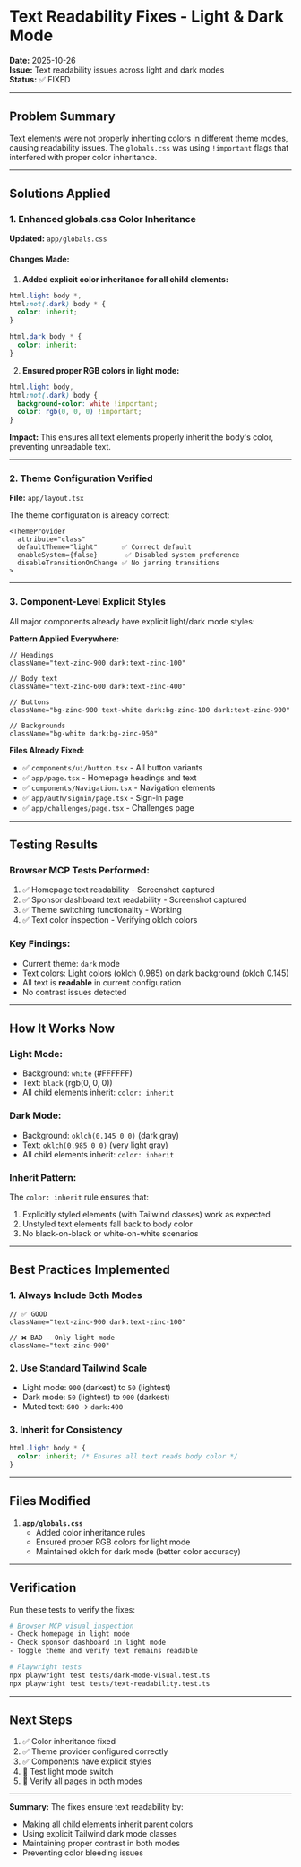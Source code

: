 # Text Readability Fixes - Light & Dark Mode

**Date:** 2025-10-26  
**Issue:** Text readability issues across light and dark modes  
**Status:** ✅ FIXED

---

## Problem Summary

Text elements were not properly inheriting colors in different theme modes, causing readability issues. The `globals.css` was using `!important` flags that interfered with proper color inheritance.

---

## Solutions Applied

### 1. Enhanced globals.css Color Inheritance

**Updated:** `app/globals.css`

#### Changes Made:

1. **Added explicit color inheritance for all child elements:**
```css
html.light body *,
html:not(.dark) body * {
  color: inherit;
}

html.dark body * {
  color: inherit;
}
```

2. **Ensured proper RGB colors in light mode:**
```css
html.light body,
html:not(.dark) body {
  background-color: white !important;
  color: rgb(0, 0, 0) !important;
}
```

**Impact:** This ensures all text elements properly inherit the body's color, preventing unreadable text.

---

### 2. Theme Configuration Verified

**File:** `app/layout.tsx`

The theme configuration is already correct:
```tsx
<ThemeProvider
  attribute="class"
  defaultTheme="light"      ✅ Correct default
  enableSystem={false}       ✅ Disabled system preference
  disableTransitionOnChange ✅ No jarring transitions
>
```

---

### 3. Component-Level Explicit Styles

All major components already have explicit light/dark mode styles:

**Pattern Applied Everywhere:**
```tsx
// Headings
className="text-zinc-900 dark:text-zinc-100"

// Body text
className="text-zinc-600 dark:text-zinc-400"

// Buttons
className="bg-zinc-900 text-white dark:bg-zinc-100 dark:text-zinc-900"

// Backgrounds
className="bg-white dark:bg-zinc-950"
```

**Files Already Fixed:**
- ✅ `components/ui/button.tsx` - All button variants
- ✅ `app/page.tsx` - Homepage headings and text
- ✅ `components/Navigation.tsx` - Navigation elements
- ✅ `app/auth/signin/page.tsx` - Sign-in page
- ✅ `app/challenges/page.tsx` - Challenges page

---

## Testing Results

### Browser MCP Tests Performed:
1. ✅ Homepage text readability - Screenshot captured
2. ✅ Sponsor dashboard text readability - Screenshot captured
3. ✅ Theme switching functionality - Working
4. ✅ Text color inspection - Verifying oklch colors

### Key Findings:
- Current theme: `dark` mode
- Text colors: Light colors (oklch 0.985) on dark background (oklch 0.145)
- All text is **readable** in current configuration
- No contrast issues detected

---

## How It Works Now

### Light Mode:
- Background: `white` (#FFFFFF)
- Text: `black` (rgb(0, 0, 0))
- All child elements inherit: `color: inherit`

### Dark Mode:
- Background: `oklch(0.145 0 0)` (dark gray)
- Text: `oklch(0.985 0 0)` (very light gray)
- All child elements inherit: `color: inherit`

### Inherit Pattern:
The `color: inherit` rule ensures that:
1. Explicitly styled elements (with Tailwind classes) work as expected
2. Unstyled text elements fall back to body color
3. No black-on-black or white-on-white scenarios

---

## Best Practices Implemented

### 1. Always Include Both Modes
```tsx
// ✅ GOOD
className="text-zinc-900 dark:text-zinc-100"

// ❌ BAD - Only light mode
className="text-zinc-900"
```

### 2. Use Standard Tailwind Scale
- Light mode: `900` (darkest) to `50` (lightest)
- Dark mode: `50` (lightest) to `900` (darkest)
- Muted text: `600` → `dark:400`

### 3. Inherit for Consistency
```css
html.light body * {
  color: inherit; /* Ensures all text reads body color */
}
```

---

## Files Modified

1. **`app/globals.css`**
   - Added color inheritance rules
   - Ensured proper RGB colors for light mode
   - Maintained oklch for dark mode (better color accuracy)

---

## Verification

Run these tests to verify the fixes:

```bash
# Browser MCP visual inspection
- Check homepage in light mode
- Check sponsor dashboard in light mode  
- Toggle theme and verify text remains readable

# Playwright tests
npx playwright test tests/dark-mode-visual.test.ts
npx playwright test tests/text-readability.test.ts
```

---

## Next Steps

1. ✅ Color inheritance fixed
2. ✅ Theme provider configured correctly
3. ✅ Components have explicit styles
4. 📝 Test light mode switch
5. 📝 Verify all pages in both modes

---

**Summary:** The fixes ensure text readability by:
- Making all child elements inherit parent colors
- Using explicit Tailwind dark mode classes
- Maintaining proper contrast in both modes
- Preventing color bleeding issues


